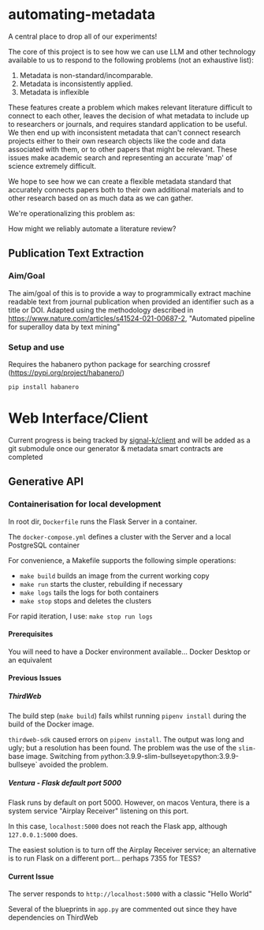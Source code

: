 # automating-metadata

A central place to drop all of our experiments!

The core of this project is to see how we can use LLM and other technology available to us to respond to the following problems (not an exhaustive list): 

1. Metadata is non-standard/incomparable. 
2. Metadata is inconsistently applied.
3. Metadata is inflexible

These features create a problem which makes relevant literature difficult to connect to each other, leaves the decision of what metadata to include up to researchers or journals, and requires standard application to be useful. We then end up with inconsistent metadata that can't connect research projects either to their own research objects like the code and data associated with them, or to other papers that might be relevant. These issues make academic search and representing an accurate 'map' of science extremely difficult. 

We hope to see how we can create a flexible metadata standard that accurately connects papers both to their own additional materials and to other research based on as much data as we can gather. 

We're operationalizing this problem as: 

How might we reliably automate a literature review? 

## Publication Text Extraction
### Aim/Goal
The aim/goal of this is to provide a way to programmically extract machine readable text from journal publication when provided an identifier such as a title or DOI.
Adapted using the methodology described in https://www.nature.com/articles/s41524-021-00687-2, "Automated pipeline for superalloy data by text mining"

### Setup and use
Requires the habanero python package for searching crossref (https://pypi.org/project/habanero/)

```shell
pip install habanero
```

# Web Interface/Client
Current progress is being tracked by [signal-k/client](http://github.com/Signal-K/client/pull/19) and will be added as a git submodule once our generator & metadata smart contracts are completed

## Generative API
### Containerisation for local development

In root dir, `Dockerfile` runs the Flask Server in a container.

The `docker-compose.yml` defines a cluster with the Server and a local PostgreSQL container

For convenience, a Makefile supports the following simple operations:

* `make build` builds an image from the current working copy
* `make run` starts the cluster, rebuilding if necessary
* `make logs` tails the logs for both containers
* `make stop` stops and deletes the clusters

For rapid iteration, I use:
`make stop run logs`

#### Prerequisites

You will need to have a Docker environment available... Docker Desktop or an equivalent

#### Previous Issues

##### ThirdWeb

The build step (`make build`) fails whilst running `pipenv install` during the build of the Docker image.

`thirdweb-sdk` caused errors on `pipenv install`. The output was long and ugly; but a resolution has been found.
The problem was the use of the `slim-` base image.  Switching from `p`ython:3.9.9-slim-bullseye` to `python:3.9.9-bullseye` avoided the problem.

##### Ventura - Flask default port 5000

Flask runs by default on port 5000.  However, on macos Ventura, there is a system service "Airplay Receiver" listening on this port.

In this case, `localhost:5000` does not reach the Flask app, although `127.0.0.1:5000` does.

The easiest solution is to turn off the Airplay Receiver service; an alternative is to run Flask on a different port... perhaps 7355 for TESS?

#### Current Issue

The server responds to `http://localhost:5000` with a classic "Hello World"

Several of the blueprints in `app.py` are commented out since they have dependencies on ThirdWeb